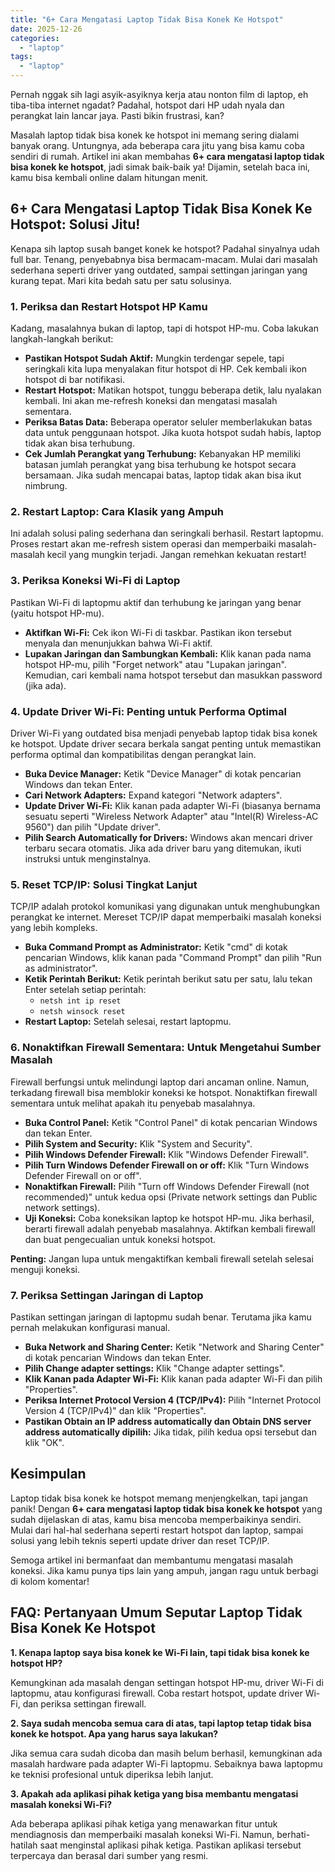 ```yaml
---
title: "6+ Cara Mengatasi Laptop Tidak Bisa Konek Ke Hotspot"
date: 2025-12-26
categories: 
  - "laptop"
tags: 
  - "laptop"
---
```


Pernah nggak sih lagi asyik-asyiknya kerja atau nonton film di laptop, eh tiba-tiba internet ngadat? Padahal, hotspot dari HP udah nyala dan perangkat lain lancar jaya. Pasti bikin frustrasi, kan?

Masalah laptop tidak bisa konek ke hotspot ini memang sering dialami banyak orang. Untungnya, ada beberapa cara jitu yang bisa kamu coba sendiri di rumah. Artikel ini akan membahas **6+ cara mengatasi laptop tidak bisa konek ke hotspot**, jadi simak baik-baik ya! Dijamin, setelah baca ini, kamu bisa kembali online dalam hitungan menit.

## 6+ Cara Mengatasi Laptop Tidak Bisa Konek Ke Hotspot: Solusi Jitu!

Kenapa sih laptop susah banget konek ke hotspot? Padahal sinyalnya udah full bar. Tenang, penyebabnya bisa bermacam-macam. Mulai dari masalah sederhana seperti driver yang outdated, sampai settingan jaringan yang kurang tepat. Mari kita bedah satu per satu solusinya.

### 1\. Periksa dan Restart Hotspot HP Kamu

Kadang, masalahnya bukan di laptop, tapi di hotspot HP-mu. Coba lakukan langkah-langkah berikut:

- **Pastikan Hotspot Sudah Aktif:** Mungkin terdengar sepele, tapi seringkali kita lupa menyalakan fitur hotspot di HP. Cek kembali ikon hotspot di bar notifikasi.
- **Restart Hotspot:** Matikan hotspot, tunggu beberapa detik, lalu nyalakan kembali. Ini akan me-refresh koneksi dan mengatasi masalah sementara.
- **Periksa Batas Data:** Beberapa operator seluler memberlakukan batas data untuk penggunaan hotspot. Jika kuota hotspot sudah habis, laptop tidak akan bisa terhubung.
- **Cek Jumlah Perangkat yang Terhubung:** Kebanyakan HP memiliki batasan jumlah perangkat yang bisa terhubung ke hotspot secara bersamaan. Jika sudah mencapai batas, laptop tidak akan bisa ikut nimbrung.

### 2\. Restart Laptop: Cara Klasik yang Ampuh

Ini adalah solusi paling sederhana dan seringkali berhasil. Restart laptopmu. Proses restart akan me-refresh sistem operasi dan memperbaiki masalah-masalah kecil yang mungkin terjadi. Jangan remehkan kekuatan restart!

### 3\. Periksa Koneksi Wi-Fi di Laptop

Pastikan Wi-Fi di laptopmu aktif dan terhubung ke jaringan yang benar (yaitu hotspot HP-mu).

- **Aktifkan Wi-Fi:** Cek ikon Wi-Fi di taskbar. Pastikan ikon tersebut menyala dan menunjukkan bahwa Wi-Fi aktif.
- **Lupakan Jaringan dan Sambungkan Kembali:** Klik kanan pada nama hotspot HP-mu, pilih "Forget network" atau "Lupakan jaringan". Kemudian, cari kembali nama hotspot tersebut dan masukkan password (jika ada).

### 4\. Update Driver Wi-Fi: Penting untuk Performa Optimal

Driver Wi-Fi yang outdated bisa menjadi penyebab laptop tidak bisa konek ke hotspot. Update driver secara berkala sangat penting untuk memastikan performa optimal dan kompatibilitas dengan perangkat lain.

- **Buka Device Manager:** Ketik "Device Manager" di kotak pencarian Windows dan tekan Enter.
- **Cari Network Adapters:** Expand kategori "Network adapters".
- **Update Driver Wi-Fi:** Klik kanan pada adapter Wi-Fi (biasanya bernama sesuatu seperti "Wireless Network Adapter" atau "Intel(R) Wireless-AC 9560") dan pilih "Update driver".
- **Pilih Search Automatically for Drivers:** Windows akan mencari driver terbaru secara otomatis. Jika ada driver baru yang ditemukan, ikuti instruksi untuk menginstalnya.

### 5\. Reset TCP/IP: Solusi Tingkat Lanjut

TCP/IP adalah protokol komunikasi yang digunakan untuk menghubungkan perangkat ke internet. Mereset TCP/IP dapat memperbaiki masalah koneksi yang lebih kompleks.

- **Buka Command Prompt as Administrator:** Ketik "cmd" di kotak pencarian Windows, klik kanan pada "Command Prompt" dan pilih "Run as administrator".
- **Ketik Perintah Berikut:** Ketik perintah berikut satu per satu, lalu tekan Enter setelah setiap perintah:
    - `netsh int ip reset`
    - `netsh winsock reset`
- **Restart Laptop:** Setelah selesai, restart laptopmu.

### 6\. Nonaktifkan Firewall Sementara: Untuk Mengetahui Sumber Masalah

Firewall berfungsi untuk melindungi laptop dari ancaman online. Namun, terkadang firewall bisa memblokir koneksi ke hotspot. Nonaktifkan firewall sementara untuk melihat apakah itu penyebab masalahnya.

- **Buka Control Panel:** Ketik "Control Panel" di kotak pencarian Windows dan tekan Enter.
- **Pilih System and Security:** Klik "System and Security".
- **Pilih Windows Defender Firewall:** Klik "Windows Defender Firewall".
- **Pilih Turn Windows Defender Firewall on or off:** Klik "Turn Windows Defender Firewall on or off".
- **Nonaktifkan Firewall:** Pilih "Turn off Windows Defender Firewall (not recommended)" untuk kedua opsi (Private network settings dan Public network settings).
- **Uji Koneksi:** Coba koneksikan laptop ke hotspot HP-mu. Jika berhasil, berarti firewall adalah penyebab masalahnya. Aktifkan kembali firewall dan buat pengecualian untuk koneksi hotspot.

**Penting:** Jangan lupa untuk mengaktifkan kembali firewall setelah selesai menguji koneksi.

### 7\. Periksa Settingan Jaringan di Laptop

Pastikan settingan jaringan di laptopmu sudah benar. Terutama jika kamu pernah melakukan konfigurasi manual.

- **Buka Network and Sharing Center:** Ketik "Network and Sharing Center" di kotak pencarian Windows dan tekan Enter.
- **Pilih Change adapter settings:** Klik "Change adapter settings".
- **Klik Kanan pada Adapter Wi-Fi:** Klik kanan pada adapter Wi-Fi dan pilih "Properties".
- **Periksa Internet Protocol Version 4 (TCP/IPv4):** Pilih "Internet Protocol Version 4 (TCP/IPv4)" dan klik "Properties".
- **Pastikan Obtain an IP address automatically dan Obtain DNS server address automatically dipilih:** Jika tidak, pilih kedua opsi tersebut dan klik "OK".

## Kesimpulan

Laptop tidak bisa konek ke hotspot memang menjengkelkan, tapi jangan panik! Dengan **6+ cara mengatasi laptop tidak bisa konek ke hotspot** yang sudah dijelaskan di atas, kamu bisa mencoba memperbaikinya sendiri. Mulai dari hal-hal sederhana seperti restart hotspot dan laptop, sampai solusi yang lebih teknis seperti update driver dan reset TCP/IP.

Semoga artikel ini bermanfaat dan membantumu mengatasi masalah koneksi. Jika kamu punya tips lain yang ampuh, jangan ragu untuk berbagi di kolom komentar!

## FAQ: Pertanyaan Umum Seputar Laptop Tidak Bisa Konek Ke Hotspot

**1\. Kenapa laptop saya bisa konek ke Wi-Fi lain, tapi tidak bisa konek ke hotspot HP?**

Kemungkinan ada masalah dengan settingan hotspot HP-mu, driver Wi-Fi di laptopmu, atau konfigurasi firewall. Coba restart hotspot, update driver Wi-Fi, dan periksa settingan firewall.

**2\. Saya sudah mencoba semua cara di atas, tapi laptop tetap tidak bisa konek ke hotspot. Apa yang harus saya lakukan?**

Jika semua cara sudah dicoba dan masih belum berhasil, kemungkinan ada masalah hardware pada adapter Wi-Fi laptopmu. Sebaiknya bawa laptopmu ke teknisi profesional untuk diperiksa lebih lanjut.

**3\. Apakah ada aplikasi pihak ketiga yang bisa membantu mengatasi masalah koneksi Wi-Fi?**

Ada beberapa aplikasi pihak ketiga yang menawarkan fitur untuk mendiagnosis dan memperbaiki masalah koneksi Wi-Fi. Namun, berhati-hatilah saat menginstal aplikasi pihak ketiga. Pastikan aplikasi tersebut terpercaya dan berasal dari sumber yang resmi.
